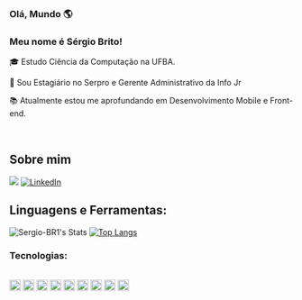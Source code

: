 ### Olá, Mundo 🌎

### Meu nome é Sérgio Brito!

 

:mortar_board: Estudo Ciência da Computação na UFBA.

:construction_worker: Sou Estagiário no Serpro e Gerente Administrativo da Info Jr

:books: Atualmente estou me aprofundando em Desenvolvimento Mobile e Front-end.

<br>

## Sobre mim

<a href="mailto:mariosbps@ufba.br"><img src="https://img.shields.io/badge/gmail-%23DD0031.svg?&style=for-the-badge&logo=gmail&logoColor=white"/></a>
[![LinkedIn](https://img.shields.io/badge/-LINKEDIN-0077B5?style=for-the-badge&logo=linkedin&logoColor=white)](https://www.linkedin.com/in/sergio-programador)


## Linguagens e Ferramentas:
![Sergio-BR1's Stats](https://github-readme-stats.vercel.app/api?username=Sergio-BR1&theme=jolly&show_icons=true&hide_border=false&count_private=true)
[![Top Langs](https://github-readme-stats.vercel.app/api/top-langs/?username=Sergio-BR1&layout=compact&theme=jolly&show)](https://github.com/Sergio-BR1/github-readme-stats)


### Tecnologias:
<div style="display: inline_block"><br>
 <code><img height= "20"src= "https://img.shields.io/badge/C%2B%2B-00599C?style=for-the-badge&logo=c%2B%2B&logoColor=white"></code>
 <code><img height= "20"src= "https://img.shields.io/badge/Python-3776AB?style=for-the-badge&logo=python&logoColor=white"></code>
 <code><img height= "20"src= "https://img.shields.io/badge/swift-F54A2A?style=for-the-badge&logo=swift&logoColor=white"></code>
 <code><img height= "20"src= "https://img.shields.io/badge/laravel-%23FF2D20.svg?style=for-the-badge&logo=laravel&logoColor=white"></code>
 <code><img height= "20"src= "https://img.shields.io/badge/html5-%23E34F26.svg?style=for-the-badge&logo=html5&logoColor=white"></code>
 <code><img height= "20"src= "https://img.shields.io/badge/css3-%231572B6.svg?style=for-the-badge&logo=css3&logoColor=white"></code>
 <code><img height= "20"src= "https://img.shields.io/badge/bootstrap-%238511FA.svg?style=for-the-badge&logo=bootstrap&logoColor=white"></code>
 <code><img height= "20"src= "https://img.shields.io/badge/git-%23F05033.svg?style=for-the-badge&logo=git&logoColor=white"></code>
 <code><img height= "20"src= "https://img.shields.io/badge/react_native-%2320232a.svg?style=for-the-badge&logo=react&logoColor=white"></code>
</div>
<br>





